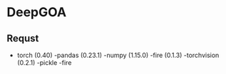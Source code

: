 # DeepGOA
## Requst
 - torch (0.40)
-pandas (0.23.1)
-numpy (1.15.0)
-fire (0.1.3)
-torchvision (0.2.1)
-pickle
-fire

